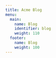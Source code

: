 ```yaml
---
title: Acme Blog
menu:
  main:
    name: Blog
    identifier: blog
    weight: 110
  footer:
    name: Blog
    weight: 100
---
```

